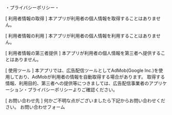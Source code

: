 ・プライバシーポリシー・



[ 利用者情報の取得 ]
本アプリが利用者の個人情報を取得することはありません。


[ 利用者情報の利用 ]
本アプリが利用者の個人情報を利用することはありません。


[ 利用者情報の第三者提供 ]
本アプリが利用者の個人情報を第三者へ提供することはありません。


[ 使用ツール ]
本アプリでは、広告配信ツールとしてAdMob(Google Inc.)を使用しており、AdMobが利用者の情報を自動取得する場合があります。 取得する情報、利用目的、第三者への提供等につきましては、広告配信事業者のアプリケーション・プライバシーポリシーよりご確認ください。


[ お問い合わせ先 ]
何かご不明な点がございましたら下記からお問い合わせください。
お問い合わせフォーム

